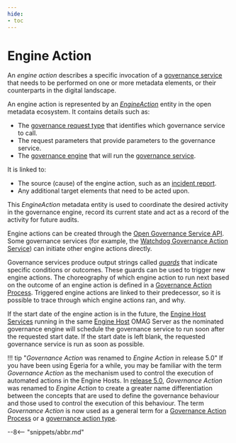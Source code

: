 ```yaml
---
hide:
- toc
---
```


<!-- SPDX-License-Identifier: CC-BY-4.0 -->
<!-- Copyright Contributors to the ODPi Egeria project. -->


# Engine Action

An *engine action* describes a specific invocation of a [governance service](/concepts/governance-service) that needs to be performed on one or more metadata elements, or their counterparts in the digital landscape.

An engine action is represented by an [*EngineAction*](/types/4/0463-Engine-Actions) entity in the open metadata ecosystem.  It contains details such as:

* The [governance request type](/concepts/governance-request-type) that identifies which governance service to call.
* The request parameters that provide parameters to the governance service.
* The [governance engine](/concepts/governance-engine) that will run the [governance service](/concepts/governance-service).

It is linked to:

* The source (cause) of the engine action, such as an [incident report](/concepts/incident-report).
* Any additional target elements that need to be acted upon.

This *EngineAction* metadata entity is used to coordinate the desired activity in the governance engine, record its current state and act as a record of the activity for future audits.

Engine actions can be created through the [Open Governance Service API](/services/gaf-metadata-management). Some governance services (for example, the  [Watchdog Governance Action Service](/guides/developer/governance-action-services/watchdog-governance-service)) can initiate other engine actions directly.  

Governance services produce output strings called [*guards*](/concepts/guard) that indicate specific conditions or outcomes.  These guards can be used to trigger new engine actions.  The choreography of which engine action to run next based on the outcome of an engine action is defined in a [Governance Action Process](/concepts/governance-action-process). Triggered engine actions are linked to their predecessor, so it is possible to trace through which engine actions ran, and why.

If the start date of the engine action is in the future, the [Engine Host Services](/services/engine-host-services) running in the same [Engine Host](/concepts/engine-host) OMAG Server as the nominated governance engine will schedule the governance service to run soon after the requested start date.  If the start date is left blank, the requested governance service is run as soon as possible.

!!! tip "*Governance Action* was renamed to *Engine Action* in release 5.0"
    If you have been using Egeria for a while, you may be familiar with the term *Governance Action* as the mechanism used to control the execution of automated actions in the Engine Hosts.  In [release 5.0](/release-notes/5-0), *Governance Action* was renamed to *Engine Action* to create a greater name differentiation between the concepts that are used to define the governance behaviour and those used to control the execution of this behaviour.  The term *Governance Action* is now used as a general term for a [Governance Action Process](/concepts/governance-action-process) or a [governance action type](/concepts/governance-action-type).

--8<-- "snippets/abbr.md"
